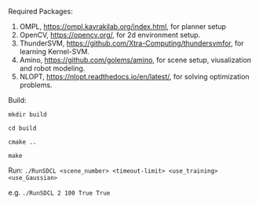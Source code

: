 ﻿Required Packages:
1. OMPL, https://ompl.kavrakilab.org/index.html, for planner setup
4. OpenCV, https://opencv.org/, for 2d environment setup. 
5. ThunderSVM, https://github.com/Xtra-Computing/thundersvmfor, for learning Kernel-SVM.
6. Amino, https://github.com/golems/amino, for scene setup, viusalization and robot modeling.
7. NLOPT, https://nlopt.readthedocs.io/en/latest/, for solving optimization problems. 

Build:

 ```mkdir build```
 
 ```cd build```
 
 ```cmake ..```
 
 ```make```

Run:
```./RunSDCL <scene_number> <timeout-limit> <use_training> <use_Gaussian>```

e.g. ```./RunSDCL 2 100 True True```
